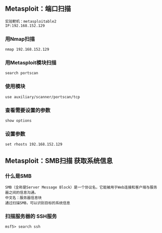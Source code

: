 ## Metasploit：端口扫描

```
实验靶机：metasploitable2
IP:192.168.152.129 
```

### 用Nmap扫描

```
nmap 192.168.152.129
```

### 用Metasploit模块扫描

```
search portscan
```

### 使用模块

```
use auxiliary/scanner/portscan/tcp
```

### 查看需要设置的参数

```
show options
```

### 设置参数

```
set rhosts 192.168.152.129
```

## Metasploit：SMB扫描 获取系统信息

### 什么是SMB

```
SMB（全称是Server Message Block）是一个协议名，它能被用于Web连接和客户端与服务 器之间的信息沟通。
中文名：服务器信息块
通过扫描SMB，可以识别目标的系统信息
```

### 扫描服务器的 SSH服务

```
msf5> search ssh
```

